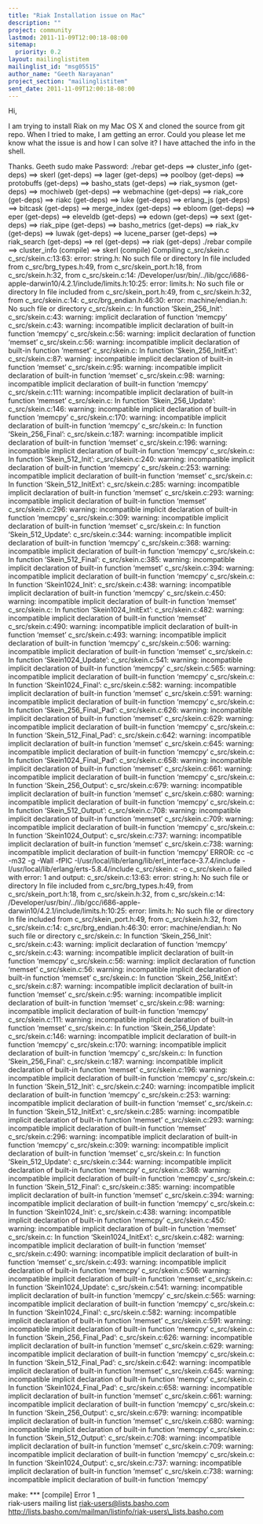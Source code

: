 ```yaml
---
title: "Riak Installation issue on Mac"
description: ""
project: community
lastmod: 2011-11-09T12:00:18-08:00
sitemap:
  priority: 0.2
layout: mailinglistitem
mailinglist_id: "msg05515"
author_name: "Geeth Narayanan"
project_section: "mailinglistitem"
sent_date: 2011-11-09T12:00:18-08:00
---
```



Hi,

I am trying to install Riak on my Mac OS X and cloned the source from git
repo. When I tried to make, I am getting an error. Could you please let me
know what the issue is and how I can solve it? I have attached the info in
the shell.

Thanks.
Geeth
sudo make
Password:
./rebar get-deps
==> cluster\_info (get-deps)
==> skerl (get-deps)
==> lager (get-deps)
==> poolboy (get-deps)
==> protobuffs (get-deps)
==> basho\_stats (get-deps)
==> riak\_sysmon (get-deps)
==> mochiweb (get-deps)
==> webmachine (get-deps)
==> riak\_core (get-deps)
==> riakc (get-deps)
==> luke (get-deps)
==> erlang\_js (get-deps)
==> bitcask (get-deps)
==> merge\_index (get-deps)
==> ebloom (get-deps)
==> eper (get-deps)
==> eleveldb (get-deps)
==> edown (get-deps)
==> sext (get-deps)
==> riak\_pipe (get-deps)
==> basho\_metrics (get-deps)
==> riak\_kv (get-deps)
==> luwak (get-deps)
==> lucene\_parser (get-deps)
==> riak\_search (get-deps)
==> rel (get-deps)
==> riak (get-deps)
./rebar compile
==> cluster\_info (compile)
==> skerl (compile)
Compiling c\_src/skein.c
c\_src/skein.c:13:63: error: string.h: No such file or directory
In file included from c\_src/brg\_types.h:49,
 from c\_src/skein\_port.h:18,
 from c\_src/skein.h:32,
 from c\_src/skein.c:14:
/Developer/usr/bin/../lib/gcc/i686-apple-darwin10/4.2.1/include/limits.h:10:25: 
error: limits.h: No such file or directory
In file included from c\_src/skein\_port.h:49,
 from c\_src/skein.h:32,
 from c\_src/skein.c:14:
c\_src/brg\_endian.h:46:30: error: machine/endian.h: No such file or directory
c\_src/skein.c: In function ‘Skein\_256\_Init’:
c\_src/skein.c:43: warning: implicit declaration of function ‘memcpy’
c\_src/skein.c:43: warning: incompatible implicit declaration of built-in 
function ‘memcpy’
c\_src/skein.c:56: warning: implicit declaration of function ‘memset’
c\_src/skein.c:56: warning: incompatible implicit declaration of built-in 
function ‘memset’
c\_src/skein.c: In function ‘Skein\_256\_InitExt’:
c\_src/skein.c:87: warning: incompatible implicit declaration of built-in 
function ‘memset’
c\_src/skein.c:95: warning: incompatible implicit declaration of built-in 
function ‘memset’
c\_src/skein.c:98: warning: incompatible implicit declaration of built-in 
function ‘memcpy’
c\_src/skein.c:111: warning: incompatible implicit declaration of built-in 
function ‘memset’
c\_src/skein.c: In function ‘Skein\_256\_Update’:
c\_src/skein.c:146: warning: incompatible implicit declaration of built-in 
function ‘memcpy’
c\_src/skein.c:170: warning: incompatible implicit declaration of built-in 
function ‘memcpy’
c\_src/skein.c: In function ‘Skein\_256\_Final’:
c\_src/skein.c:187: warning: incompatible implicit declaration of built-in 
function ‘memset’
c\_src/skein.c:196: warning: incompatible implicit declaration of built-in 
function ‘memcpy’
c\_src/skein.c: In function ‘Skein\_512\_Init’:
c\_src/skein.c:240: warning: incompatible implicit declaration of built-in 
function ‘memcpy’
c\_src/skein.c:253: warning: incompatible implicit declaration of built-in 
function ‘memset’
c\_src/skein.c: In function ‘Skein\_512\_InitExt’:
c\_src/skein.c:285: warning: incompatible implicit declaration of built-in 
function ‘memset’
c\_src/skein.c:293: warning: incompatible implicit declaration of built-in 
function ‘memset’
c\_src/skein.c:296: warning: incompatible implicit declaration of built-in 
function ‘memcpy’
c\_src/skein.c:309: warning: incompatible implicit declaration of built-in 
function ‘memset’
c\_src/skein.c: In function ‘Skein\_512\_Update’:
c\_src/skein.c:344: warning: incompatible implicit declaration of built-in 
function ‘memcpy’
c\_src/skein.c:368: warning: incompatible implicit declaration of built-in 
function ‘memcpy’
c\_src/skein.c: In function ‘Skein\_512\_Final’:
c\_src/skein.c:385: warning: incompatible implicit declaration of built-in 
function ‘memset’
c\_src/skein.c:394: warning: incompatible implicit declaration of built-in 
function ‘memcpy’
c\_src/skein.c: In function ‘Skein1024\_Init’:
c\_src/skein.c:438: warning: incompatible implicit declaration of built-in 
function ‘memcpy’
c\_src/skein.c:450: warning: incompatible implicit declaration of built-in 
function ‘memset’
c\_src/skein.c: In function ‘Skein1024\_InitExt’:
c\_src/skein.c:482: warning: incompatible implicit declaration of built-in 
function ‘memset’
c\_src/skein.c:490: warning: incompatible implicit declaration of built-in 
function ‘memset’
c\_src/skein.c:493: warning: incompatible implicit declaration of built-in 
function ‘memcpy’
c\_src/skein.c:506: warning: incompatible implicit declaration of built-in 
function ‘memset’
c\_src/skein.c: In function ‘Skein1024\_Update’:
c\_src/skein.c:541: warning: incompatible implicit declaration of built-in 
function ‘memcpy’
c\_src/skein.c:565: warning: incompatible implicit declaration of built-in 
function ‘memcpy’
c\_src/skein.c: In function ‘Skein1024\_Final’:
c\_src/skein.c:582: warning: incompatible implicit declaration of built-in 
function ‘memset’
c\_src/skein.c:591: warning: incompatible implicit declaration of built-in 
function ‘memcpy’
c\_src/skein.c: In function ‘Skein\_256\_Final\_Pad’:
c\_src/skein.c:626: warning: incompatible implicit declaration of built-in 
function ‘memset’
c\_src/skein.c:629: warning: incompatible implicit declaration of built-in 
function ‘memcpy’
c\_src/skein.c: In function ‘Skein\_512\_Final\_Pad’:
c\_src/skein.c:642: warning: incompatible implicit declaration of built-in 
function ‘memset’
c\_src/skein.c:645: warning: incompatible implicit declaration of built-in 
function ‘memcpy’
c\_src/skein.c: In function ‘Skein1024\_Final\_Pad’:
c\_src/skein.c:658: warning: incompatible implicit declaration of built-in 
function ‘memset’
c\_src/skein.c:661: warning: incompatible implicit declaration of built-in 
function ‘memcpy’
c\_src/skein.c: In function ‘Skein\_256\_Output’:
c\_src/skein.c:679: warning: incompatible implicit declaration of built-in 
function ‘memset’
c\_src/skein.c:680: warning: incompatible implicit declaration of built-in 
function ‘memcpy’
c\_src/skein.c: In function ‘Skein\_512\_Output’:
c\_src/skein.c:708: warning: incompatible implicit declaration of built-in 
function ‘memset’
c\_src/skein.c:709: warning: incompatible implicit declaration of built-in 
function ‘memcpy’
c\_src/skein.c: In function ‘Skein1024\_Output’:
c\_src/skein.c:737: warning: incompatible implicit declaration of built-in 
function ‘memset’
c\_src/skein.c:738: warning: incompatible implicit declaration of built-in 
function ‘memcpy’
ERROR: cc -c -m32 -g -Wall -fPIC 
-I/usr/local/lib/erlang/lib/erl\_interface-3.7.4/include 
-I/usr/local/lib/erlang/erts-5.8.4/include c\_src/skein.c -o c\_src/skein.o 
failed with error: 1 and output:
c\_src/skein.c:13:63: error: string.h: No such file or directory
In file included from c\_src/brg\_types.h:49,
 from c\_src/skein\_port.h:18,
 from c\_src/skein.h:32,
 from c\_src/skein.c:14:
/Developer/usr/bin/../lib/gcc/i686-apple-darwin10/4.2.1/include/limits.h:10:25: 
error: limits.h: No such file or directory
In file included from c\_src/skein\_port.h:49,
 from c\_src/skein.h:32,
 from c\_src/skein.c:14:
c\_src/brg\_endian.h:46:30: error: machine/endian.h: No such file or directory
c\_src/skein.c: In function ‘Skein\_256\_Init’:
c\_src/skein.c:43: warning: implicit declaration of function ‘memcpy’
c\_src/skein.c:43: warning: incompatible implicit declaration of built-in 
function ‘memcpy’
c\_src/skein.c:56: warning: implicit declaration of function ‘memset’
c\_src/skein.c:56: warning: incompatible implicit declaration of built-in 
function ‘memset’
c\_src/skein.c: In function ‘Skein\_256\_InitExt’:
c\_src/skein.c:87: warning: incompatible implicit declaration of built-in 
function ‘memset’
c\_src/skein.c:95: warning: incompatible implicit declaration of built-in 
function ‘memset’
c\_src/skein.c:98: warning: incompatible implicit declaration of built-in 
function ‘memcpy’
c\_src/skein.c:111: warning: incompatible implicit declaration of built-in 
function ‘memset’
c\_src/skein.c: In function ‘Skein\_256\_Update’:
c\_src/skein.c:146: warning: incompatible implicit declaration of built-in 
function ‘memcpy’
c\_src/skein.c:170: warning: incompatible implicit declaration of built-in 
function ‘memcpy’
c\_src/skein.c: In function ‘Skein\_256\_Final’:
c\_src/skein.c:187: warning: incompatible implicit declaration of built-in 
function ‘memset’
c\_src/skein.c:196: warning: incompatible implicit declaration of built-in 
function ‘memcpy’
c\_src/skein.c: In function ‘Skein\_512\_Init’:
c\_src/skein.c:240: warning: incompatible implicit declaration of built-in 
function ‘memcpy’
c\_src/skein.c:253: warning: incompatible implicit declaration of built-in 
function ‘memset’
c\_src/skein.c: In function ‘Skein\_512\_InitExt’:
c\_src/skein.c:285: warning: incompatible implicit declaration of built-in 
function ‘memset’
c\_src/skein.c:293: warning: incompatible implicit declaration of built-in 
function ‘memset’
c\_src/skein.c:296: warning: incompatible implicit declaration of built-in 
function ‘memcpy’
c\_src/skein.c:309: warning: incompatible implicit declaration of built-in 
function ‘memset’
c\_src/skein.c: In function ‘Skein\_512\_Update’:
c\_src/skein.c:344: warning: incompatible implicit declaration of built-in 
function ‘memcpy’
c\_src/skein.c:368: warning: incompatible implicit declaration of built-in 
function ‘memcpy’
c\_src/skein.c: In function ‘Skein\_512\_Final’:
c\_src/skein.c:385: warning: incompatible implicit declaration of built-in 
function ‘memset’
c\_src/skein.c:394: warning: incompatible implicit declaration of built-in 
function ‘memcpy’
c\_src/skein.c: In function ‘Skein1024\_Init’:
c\_src/skein.c:438: warning: incompatible implicit declaration of built-in 
function ‘memcpy’
c\_src/skein.c:450: warning: incompatible implicit declaration of built-in 
function ‘memset’
c\_src/skein.c: In function ‘Skein1024\_InitExt’:
c\_src/skein.c:482: warning: incompatible implicit declaration of built-in 
function ‘memset’
c\_src/skein.c:490: warning: incompatible implicit declaration of built-in 
function ‘memset’
c\_src/skein.c:493: warning: incompatible implicit declaration of built-in 
function ‘memcpy’
c\_src/skein.c:506: warning: incompatible implicit declaration of built-in 
function ‘memset’
c\_src/skein.c: In function ‘Skein1024\_Update’:
c\_src/skein.c:541: warning: incompatible implicit declaration of built-in 
function ‘memcpy’
c\_src/skein.c:565: warning: incompatible implicit declaration of built-in 
function ‘memcpy’
c\_src/skein.c: In function ‘Skein1024\_Final’:
c\_src/skein.c:582: warning: incompatible implicit declaration of built-in 
function ‘memset’
c\_src/skein.c:591: warning: incompatible implicit declaration of built-in 
function ‘memcpy’
c\_src/skein.c: In function ‘Skein\_256\_Final\_Pad’:
c\_src/skein.c:626: warning: incompatible implicit declaration of built-in 
function ‘memset’
c\_src/skein.c:629: warning: incompatible implicit declaration of built-in 
function ‘memcpy’
c\_src/skein.c: In function ‘Skein\_512\_Final\_Pad’:
c\_src/skein.c:642: warning: incompatible implicit declaration of built-in 
function ‘memset’
c\_src/skein.c:645: warning: incompatible implicit declaration of built-in 
function ‘memcpy’
c\_src/skein.c: In function ‘Skein1024\_Final\_Pad’:
c\_src/skein.c:658: warning: incompatible implicit declaration of built-in 
function ‘memset’
c\_src/skein.c:661: warning: incompatible implicit declaration of built-in 
function ‘memcpy’
c\_src/skein.c: In function ‘Skein\_256\_Output’:
c\_src/skein.c:679: warning: incompatible implicit declaration of built-in 
function ‘memset’
c\_src/skein.c:680: warning: incompatible implicit declaration of built-in 
function ‘memcpy’
c\_src/skein.c: In function ‘Skein\_512\_Output’:
c\_src/skein.c:708: warning: incompatible implicit declaration of built-in 
function ‘memset’
c\_src/skein.c:709: warning: incompatible implicit declaration of built-in 
function ‘memcpy’
c\_src/skein.c: In function ‘Skein1024\_Output’:
c\_src/skein.c:737: warning: incompatible implicit declaration of built-in 
function ‘memset’
c\_src/skein.c:738: warning: incompatible implicit declaration of built-in 
function ‘memcpy’

make: \*\*\* [compile] Error 1
\_\_\_\_\_\_\_\_\_\_\_\_\_\_\_\_\_\_\_\_\_\_\_\_\_\_\_\_\_\_\_\_\_\_\_\_\_\_\_\_\_\_\_\_\_\_\_
riak-users mailing list
riak-users@lists.basho.com
http://lists.basho.com/mailman/listinfo/riak-users\_lists.basho.com

